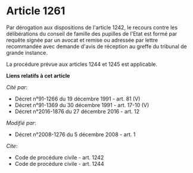 # Article 1261

Par dérogation aux dispositions de l'article 1242, le recours contre les délibérations du conseil de famille des pupilles de
l'Etat est formé par requête signée par un avocat et remise ou adressée par lettre recommandée avec demande d'avis de
réception au greffe du tribunal de grande instance. 

La procédure prévue aux articles 1244 et 1245 est applicable.

**Liens relatifs à cet article**

_Cité par_:

  - Décret n°91-1266 du 19 décembre 1991 - art. 81 (V)
  - Décret n°91-1369 du 30 décembre 1991 - art. 17-10 (V)
  - Décret n°2016-1876 du 27 décembre 2016 - art. 12

_Modifié par_:

  - Décret n°2008-1276 du 5 décembre 2008 - art. 1

_Cite_:

  - Code de procédure civile - art. 1242
  - Code de procédure civile - art. 1244
